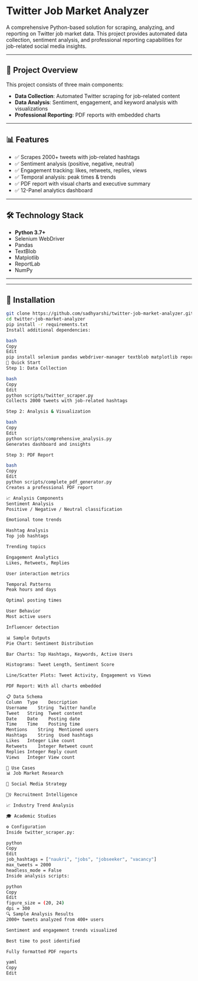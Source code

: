 # Twitter Job Market Analyzer

A comprehensive Python-based solution for scraping, analyzing, and reporting on Twitter job market data. This project provides automated data collection, sentiment analysis, and professional reporting capabilities for job-related social media insights.

---

## 🚀 Project Overview

This project consists of three main components:

- **Data Collection**: Automated Twitter scraping for job-related content  
- **Data Analysis**: Sentiment, engagement, and keyword analysis with visualizations  
- **Professional Reporting**: PDF reports with embedded charts

---

## 📊 Features

- ✅ Scrapes 2000+ tweets with job-related hashtags  
- ✅ Sentiment analysis (positive, negative, neutral)  
- ✅ Engagement tracking: likes, retweets, replies, views  
- ✅ Temporal analysis: peak times & trends  
- ✅ PDF report with visual charts and executive summary  
- ✅ 12-Panel analytics dashboard  

---

## 🛠️ Technology Stack

- **Python 3.7+**
- Selenium WebDriver
- Pandas
- TextBlob
- Matplotlib
- ReportLab
- NumPy

---

---

## 🔧 Installation

```bash
git clone https://github.com/sadhyarshi/twitter-job-market-analyzer.git
cd twitter-job-market-analyzer
pip install -r requirements.txt
Install additional dependencies:

bash
Copy
Edit
pip install selenium pandas webdriver-manager textblob matplotlib reportlab numpy
🚀 Quick Start
Step 1: Data Collection

bash
Copy
Edit
python scripts/twitter_scraper.py
Collects 2000 tweets with job-related hashtags

Step 2: Analysis & Visualization

bash
Copy
Edit
python scripts/comprehensive_analysis.py
Generates dashboard and insights

Step 3: PDF Report

bash
Copy
Edit
python scripts/complete_pdf_generator.py
Creates a professional PDF report

📈 Analysis Components
Sentiment Analysis
Positive / Negative / Neutral classification

Emotional tone trends

Hashtag Analysis
Top job hashtags

Trending topics

Engagement Analytics
Likes, Retweets, Replies

User interaction metrics

Temporal Patterns
Peak hours and days

Optimal posting times

User Behavior
Most active users

Influencer detection

📊 Sample Outputs
Pie Chart: Sentiment Distribution

Bar Charts: Top Hashtags, Keywords, Active Users

Histograms: Tweet Length, Sentiment Score

Line/Scatter Plots: Tweet Activity, Engagement vs Views

PDF Report: With all charts embedded

📋 Data Schema
Column	Type	Description
Username	String	Twitter handle
Tweet	String	Tweet content
Date	Date	Posting date
Time	Time	Posting time
Mentions	String	Mentioned users
Hashtags	String	Used hashtags
Likes	Integer	Like count
Retweets	Integer	Retweet count
Replies	Integer	Reply count
Views	Integer	View count

🎯 Use Cases
📊 Job Market Research

🧠 Social Media Strategy

🕵️‍♀️ Recruitment Intelligence

📈 Industry Trend Analysis

🎓 Academic Studies

⚙️ Configuration
Inside twitter_scraper.py:

python
Copy
Edit
job_hashtags = ["naukri", "jobs", "jobseeker", "vacancy"]
max_tweets = 2000
headless_mode = False
Inside analysis scripts:

python
Copy
Edit
figure_size = (20, 24)
dpi = 300
🔍 Sample Analysis Results
2000+ tweets analyzed from 400+ users

Sentiment and engagement trends visualized

Best time to post identified

Fully formatted PDF reports

yaml
Copy
Edit
